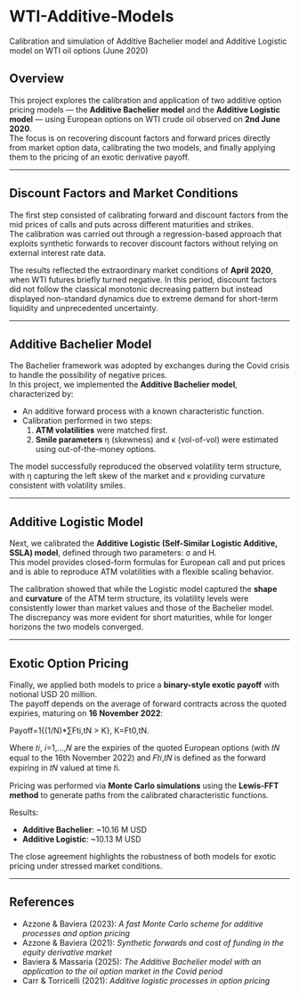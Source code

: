 # WTI-Additive-Models
Calibration and simulation of Additive Bachelier model and Additive Logistic model on WTI oil options (June 2020)

## Overview
This project explores the calibration and application of two additive option pricing models — the **Additive Bachelier model** and the **Additive Logistic model** — using European options on WTI crude oil observed on **2nd June 2020**.  
The focus is on recovering discount factors and forward prices directly from market option data, calibrating the two models, and finally applying them to the pricing of an exotic derivative payoff.

---

## Discount Factors and Market Conditions
The first step consisted of calibrating forward and discount factors from the mid prices of calls and puts across different maturities and strikes.  
The calibration was carried out through a regression-based approach that exploits synthetic forwards to recover discount factors without relying on external interest rate data.  

The results reflected the extraordinary market conditions of **April 2020**, when WTI futures briefly turned negative. In this period, discount factors did not follow the classical monotonic decreasing pattern but instead displayed non-standard dynamics due to extreme demand for short-term liquidity and unprecedented uncertainty.

---

## Additive Bachelier Model
The Bachelier framework was adopted by exchanges during the Covid crisis to handle the possibility of negative prices.  
In this project, we implemented the **Additive Bachelier model**, characterized by:
- An additive forward process with a known characteristic function.
- Calibration performed in two steps:
  1. **ATM volatilities** were matched first.
  2. **Smile parameters** η (skewness) and κ (vol-of-vol) were estimated using out-of-the-money options.

The model successfully reproduced the observed volatility term structure, with η capturing the left skew of the market and κ providing curvature consistent with volatility smiles.  

---

## Additive Logistic Model
Next, we calibrated the **Additive Logistic (Self-Similar Logistic Additive, SSLA) model**, defined through two parameters: σ and H.  
This model provides closed-form formulas for European call and put prices and is able to reproduce ATM volatilities with a flexible scaling behavior.  

The calibration showed that while the Logistic model captured the **shape** and **curvature** of the ATM term structure, its volatility levels were consistently lower than market values and those of the Bachelier model. The discrepancy was more evident for short maturities, while for longer horizons the two models converged.

---

## Exotic Option Pricing
Finally, we applied both models to price a **binary-style exotic payoff** with notional USD 20 million.  
The payoff depends on the average of forward contracts across the quoted expiries, maturing on **16 November 2022**:

Payoff=1{(1/N​)*∑Fti​,tN​​  >  K}​,  K=Ft0​,tN​​.

Where 𝑡𝑖, 𝑖=1,…,𝑁 are the expiries of the quoted European options (with 𝑡𝑁 equal to the 16th November 2022) and 𝐹𝑡𝑖,𝑡𝑁 is defined as the forward expiring in 𝑡𝑁 valued at time 𝑡i.

Pricing was performed via **Monte Carlo simulations** using the **Lewis-FFT method** to generate paths from the calibrated characteristic functions.  

Results:
- **Additive Bachelier**: ~10.16 M USD  
- **Additive Logistic**: ~10.13 M USD  

The close agreement highlights the robustness of both models for exotic pricing under stressed market conditions.

---

## References
- Azzone & Baviera (2023): *A fast Monte Carlo scheme for additive processes and option pricing*  
- Azzone & Baviera (2021): *Synthetic forwards and cost of funding in the equity derivative market*  
- Baviera & Massaria (2025): *The Additive Bachelier model with an application to the oil option market in the Covid period*  
- Carr & Torricelli (2021): *Additive logistic processes in option pricing* 
